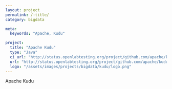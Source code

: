 ```yaml
---
layout: project
permalink: /:title/
category: bigdata

meta:
  keywords: "Apache, Kudu"

project:
  title: "Apache Kudu"
  type: "Java"
  ci_url: "http://status.openlabtesting.org/project/github.com/apache/kudu"
  url: "http://status.openlabtesting.org/project/github.com/apache/kudu"
  logo: "/assets/images/projects/bigdata/kudu/logo.png"
---
```


<p>Apache Kudu</p>
